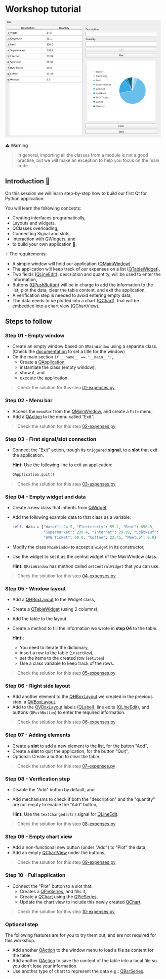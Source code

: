 # Workshop tutorial

![Screenshot](application.png "Application screenshot")

:warning: Warning

> In general, importing all the classes from a module is not a good practise,
> but we will make an exception to help you focus on the main code.

## Introduction :snake:

On this session we will learn step-by-step how to build
our first Qt for Python application.

You will learn the following concepts:
* Creating interfaces programatically,
* Layouts and widgets,
* QClasses overloading,
* Connecting Signal and slots,
* Interaction with QWidgets, and
* to build your own application :tada:.

:bulb: The requirements:
* A simple window will hold our application ([QMainWindow][1]),
* The application will keep track of our expenses on a list ([QTableWidget][2]),
* Two fields ([QLineEdit][3]), description and quantity,  will be used to enter the
  information,
* Buttons ([QPushButton][4]) will be in charge to add the information to the list,
  plot the data, clear the table content, and exit the application,
* A verification step is needed to avoid entering empty data,
* The data needs to be plotted into a chart ([QChart][5]), that will
  be embedded into a chart view ([QChartView][6]).

## Steps to follow

### Step 01 - Empty window

* Create an empty window based on `QMainWindow` using a separate class.
  (Check the [documentation][7] to set a title for the window)
* On the main section `if __name__ == "__main__":`,
  * Create a [QApplication][7],
  * instantiate the class (empty window),
  * show it, and
  * execute the application.

> Check the solution for this step [01-expenses.py](01-expenses.py)

### Step 02 - Menu bar

* Access the `menuBar` from the [QMainWindow][7], and create a `File` menu,
* Add a [QAction][8] to the menu called "Exit".

> Check the solution for this step [02-expenses.py](02-expenses.py)

### Step 03 - First signal/slot connection

* Connect the "Exit" action, trough its `triggered` **signal**, to a **slot**
  that exit the application.

  **Hint:** Use the following line to exit an application:
  ```python
  QApplication.quit()
  ```

> Check the solution for this step [03-expenses.py](03-expenses.py)

### Step 04 - Empty widget and data

* Create a new class that inherits from [QWidget][9],
* Add the following example data to that class as a variable:
  ```python
  self._data = {"Water": 24.5, "Electricity": 55.1, "Rent": 850.0,
                "Supermarket": 230.4, "Internet": 29.99, "Spätkauf": 21.85,
                "BVG Ticket": 60.0, "Coffee": 22.45, "Meetup": 0.0}
  ```
* Modify the class `MainWindow` to accept a `widget` in its constructor,
* Use the widget to set it as the central widget of the MainWindow class.

  **Hint:**
  `QMainWindow` has method called `setCentralWidget` that you can use.

> Check the solution for this step [04-expenses.py](04-expenses.py)

### Step 05 - Window layout

* Add a [QHBoxLayout][10] to the Widget class,
* Create a [QTableWidget][2] (using 2 columns),
* Add the table to the layout.
* Create a method to fill the information we wrote in **step 04**
  to the table.

  **Hint:**:
  * You need to iterate the dictionary,
  * insert a row to the table (`insertRow`),
  * set the items to the created row (`setItem`)
  * Use a class variable to keep track of the rows.

> Check the solution for this step [05-expenses.py](05-expenses.py)

### Step 06 - Right side layout

* Add another element to the [QHBoxLayout][10] we created in the previous
  step: a [QVBoxLayout][11].
* Add to the [QVBoxLayout][11] labels ([QLabel][12]), line edits ([QLineEdit][3]),
  and buttons (`QPushButton`) to enter the required information.

> Check the solution for this step [06-expenses.py](06-expenses.py)

### Step 07 - Adding elements

* Create a **slot** to add a new element to the list, for the button "Add",
* Create a **slot** to quit the application, for the button "Quit",
* Optional: Create a button to clear the table.

> Check the solution for this step [07-expenses.py](07-expenses.py)

### Step 08 - Verification step

* Disable the "Add" button by default, and
* Add mechanisms to check if both the "description" and the "quantity"
  are not empty to enable the "Add" button,

  **Hint:** Use the `textChanged[str]` signal for [QLineEdit][3].

> Check the solution for this step [08-expenses.py](08-expenses.py)

### Step 09 - Empty chart view

* Add a non-functional new button (under "Add") to "Plot" the data,
* Add an empty [QChartView][6] under the buttons,

> Check the solution for this step [09-expenses.py](09-expenses.py)

### Step 10 - Full application

* Connect the "Plot" button to a slot that:
  * Creates a [QPieSeries][13], and fills it,
  * Create a [QChart][5] using the [QPieSeries][13],
  * Update the chart view to include this newly created [QChart][5].

> Check the solution for this step [10-expenses.py](10-expenses.py)

### Optional step

The following features are for you to try them out,
and are not required for this workshop.

* Add another [QAction][8] to the window menu to load a file as content
  for the table.
* Add another [QAction][8] to save the content of the table into a local
  file so you don't lose your information.
* Use another type of chart to represent the data e.g.: [QBarSeries][14].

[1]: https://doc.qt.io/qtforpython/PySide2/QtWidgets/QMainWindow.html
[2]: https://doc.qt.io/qtforpython/PySide2/QtWidgets/QTableWidget.html
[3]: https://doc.qt.io/qtforpython/PySide2/QtWidgets/QLineEdit.html
[4]: https://doc.qt.io/qtforpython/PySide2/QtWidgets/QPushButton.html
[5]: https://doc.qt.io/qtforpython/PySide2/QtCharts/QtCharts.QChart.html
[6]: https://doc.qt.io/qtforpython/PySide2/QtCharts/QtCharts.QChartView.html
[7]: https://doc.qt.io/qtforpython/PySide2/QtWidgets/QMainWindow.html
[8]: https://doc.qt.io/qtforpython/PySide2/QtWidgets/QAction.html
[9]: https://doc.qt.io/qtforpython/PySide2/QtWidgets/QWidget.html
[10]: https://doc.qt.io/qtforpython/PySide2/QtWidgets/QHBoxLayout.html
[11]: https://doc.qt.io/qtforpython/PySide2/QtWidgets/QVBoxLayout.html
[12]: https://doc.qt.io/qtforpython/PySide2/QtWidgets/QLabel.html
[13]: https://doc.qt.io/qtforpython/PySide2/QtCharts/QtCharts.QPieSeries.html
[14]: https://doc.qt.io/qtforpython/PySide2/QtCharts/QtCharts.QBarSeries.html
